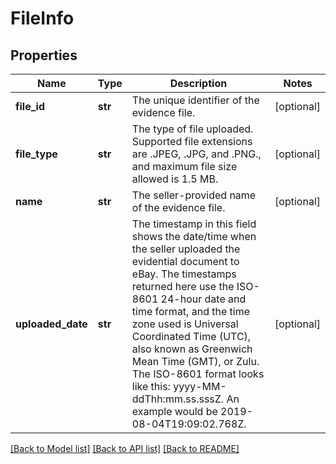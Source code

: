 # FileInfo

## Properties
Name | Type | Description | Notes
------------ | ------------- | ------------- | -------------
**file_id** | **str** | The unique identifier of the evidence file. | [optional] 
**file_type** | **str** | The type of file uploaded. Supported file extensions are .JPEG, .JPG, and .PNG., and maximum file size allowed is 1.5 MB. | [optional] 
**name** | **str** | The seller-provided name of the evidence file. | [optional] 
**uploaded_date** | **str** | The timestamp in this field shows the date/time when the seller uploaded the evidential document to eBay. The timestamps returned here use the ISO-8601 24-hour date and time format, and the time zone used is Universal Coordinated Time (UTC), also known as Greenwich Mean Time (GMT), or Zulu. The ISO-8601 format looks like this: yyyy-MM-ddThh:mm.ss.sssZ. An example would be 2019-08-04T19:09:02.768Z. | [optional] 

[[Back to Model list]](../README.md#documentation-for-models) [[Back to API list]](../README.md#documentation-for-api-endpoints) [[Back to README]](../README.md)

